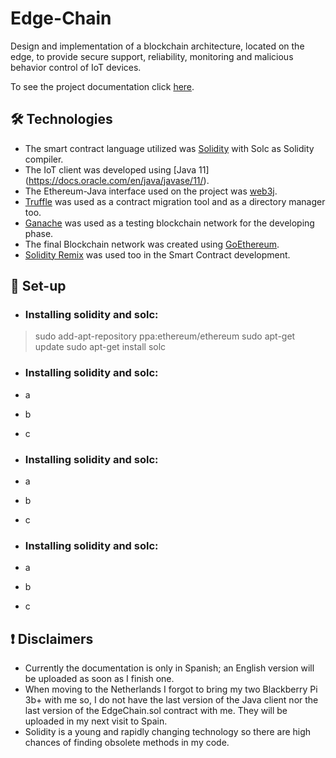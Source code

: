 # Edge-Chain
Design and implementation of a blockchain architecture, located on the edge, to provide secure support, reliability, monitoring and malicious behavior control of IoT devices.

To see the project documentation click [here](http://castor.det.uvigo.es:8080/xmlui/handle/123456789/345?locale-attribute=en).

## :hammer_and_wrench: Technologies
- The smart contract language utilized was [Solidity](https://solidity.readthedocs.io/en/v0.6.2/) with Solc as Solidity compiler.
- The IoT client was developed using [Java 11] (https://docs.oracle.com/en/java/javase/11/).
- The Ethereum-Java interface used on the project was [web3j](https://github.com/web3j).
- [Truffle](https://www.trufflesuite.com/truffle) was used as a contract migration tool and as a directory manager too.
- [Ganache](https://www.trufflesuite.com/ganache) was used as a testing blockchain network for the developing phase.
- The final Blockchain network was created using [GoEthereum](https://github.com/ethereum/go-ethereum).
- [Solidity Remix](https://remix.ethereum.org/) was used too in the Smart Contract development.


## :rocket: Set-up

- ### Installing solidity and solc:
> sudo add-apt-repository ppa:ethereum/ethereum
> sudo apt-get update
> sudo apt-get install solc

- ### Installing solidity and solc:
- a
- b
- c

- ### Installing solidity and solc:
- a
- b
- c

- ### Installing solidity and solc:
- a
- b
- c


## :exclamation: Disclaimers
- Currently the documentation is only in Spanish; an English version will be uploaded as soon as I finish one.
- When moving to the Netherlands I forgot to bring my two Blackberry Pi 3b+ with me so, I do not have the last version of the Java client nor the last version of the EdgeChain.sol contract with me. They will be uploaded in my next visit to Spain.
- Solidity is a young and rapidly changing technology so there are high chances of finding obsolete methods in my code.
